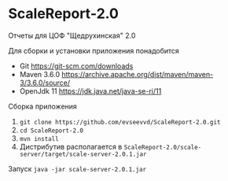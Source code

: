 # ScaleReport-2.0
Отчеты для ЦОФ "Щедрухинская" 2.0

Для сборки и установки приложения понадобится
 * Git https://git-scm.com/downloads
 * Maven 3.6.0 https://archive.apache.org/dist/maven/maven-3/3.6.0/source/
 * OpenJdk 11 https://jdk.java.net/java-se-ri/11
 
Сборка приложения
 1. `git clone https://github.com/evseevvd/ScaleReport-2.0.git`
 2. `cd ScaleReport-2.0`
 3. `mvn install`
 4. Дистрибутив располагается в `ScaleReport-2.0/scale-server/target/scale-server-2.0.1.jar`
 
 
Запуск
 ``java -jar scale-server-2.0.1.jar``

